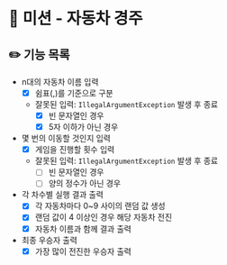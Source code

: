 # 🚗 미션 - 자동차 경주

## ✏️ 기능 목록
- n대의 자동차 이름 입력
    - [x] 쉼표(,)를 기준으로 구분
    - 잘못된 입력: `IllegalArgumentException` 발생 후 종료
      - [x] 빈 문자열인 경우
      - [x] 5자 이하가 아닌 경우
- 몇 번의 이동할 것인지 입력
  - [x] 게임을 진행할 횟수 입력
  - 잘못된 입력: `IllegalArgumentException` 발생 후 종료
    - [ ] 빈 문자열인 경우
    - [ ] 양의 정수가 아닌 경우
- 각 차수별 실행 결과 출력
  - [x] 각 자동차마다 0~9 사이의 랜덤 값 생성
  - [x] 랜덤 값이 4 이상인 경우 해당 자동차 전진
  - [x] 자동차 이름과 함께 결과 출력
- 최종 우승자 출력
  - [x] 가장 많이 전진한 우승자 출력